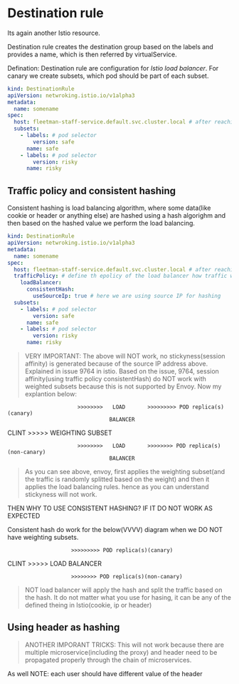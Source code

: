 # Destination rule

Its again another Istio resource.

Destination rule creates the destination group based on the labels and provides a name, which is then referred by virtualService.

Defination: Destination rule are configuration for *Istio load balancer*. For canary we create subsets, which pod should be part of each subset.

```yaml
kind: DestinationRule
apiVersion: netwroking.istio.io/v1alpha3
metadata:
  name: somename
spec:
  host: fleetman-staff-service.default.svc.cluster.local # after reaching the service, use the below pod selector
  subsets:
    - labels: # pod selector
        version: safe
      name: safe
    - labels: # pod selector
        version: risky
      name: risky
```

## Traffic policy and consistent hashing

Consistent hashing is load balancing algorithm, where some data(like cookie or header or anything else) are hashed using a hash algorighm and then based on the hashed value we perform the load balancing.

```yaml
kind: DestinationRule
apiVersion: netwroking.istio.io/v1alpha3
metadata:
  name: somename
spec:
  host: fleetman-staff-service.default.svc.cluster.local # after reaching the service, use the below pod selector
  trafficPolicy: # define th epolicy of the load balancer how traffic will be forwarded
    loadBalancer:
      consistentHash:
        useSourceIp: true # here we are using source IP for hashing
  subsets:
    - labels: # pod selector
        version: safe
      name: safe
    - labels: # pod selector
        version: risky
      name: risky
```

> VERY IMPORTANT: The above will NOT work, no stickyness(session affinity) is generated because of the source IP address above. Explained in issue 9764 in istio. Based on the issue, 9764, session affinity(using traffic policy consistentHash) do NOT work with weighted subsets because this is not supported by Envoy. Now my explantion below:


                          >>>>>>>>   LOAD       >>>>>>>>> POD replica(s)(canary)
                                    BALANCER

CLINT >>>>>  WEIGHTING
              SUBSET


                          >>>>>>>>   LOAD       >>>>>>>> POD replica(s)(non-canary)
                                    BALANCER

> As you can see above, envoy, first applies the weighting subset(and the traffic is randomly splitted based on the weight) and then it applies the load balancing rules. hence as you can understand stickyness will not work.

THEN WHY TO USE CONSISTENT HASHING? IF IT DO NOT WORK AS EXPECTED

Consistent hash do work for the below(VVVV) diagram when we DO NOT have weighting subsets.

                        >>>>>>>>> POD replica(s)(canary)

CLINT >>>>>  LOAD
            BALANCER

                        >>>>>>>> POD replica(s)(non-canary)

> NOT load balancer will apply the hash and split the traffic based on the hash. It do not matter what you use for hasing, it can be any of the defined theing in Istio(cookie, ip or header)

## Using header as hashing

> ANOTHER IMPORANT TRICKS: This will not work because there are multiple microservice(including the proxy) and header need to be propagated properly through the chain of microservices.

As well NOTE: each user should have different value of the header
